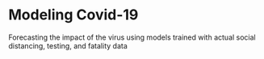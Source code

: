 # Modeling <span className="nowrap">Covid-19</span>

<div className="dek" style={{marginTop: '-8px'}}>Forecasting the impact of the virus using models trained with actual social distancing, testing, and fatality data</div>
